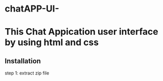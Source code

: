 # chatAPP-UI-
This Chat Appication user interface by using html and css
==============
Installation
------------
step 1:
   extract zip file
